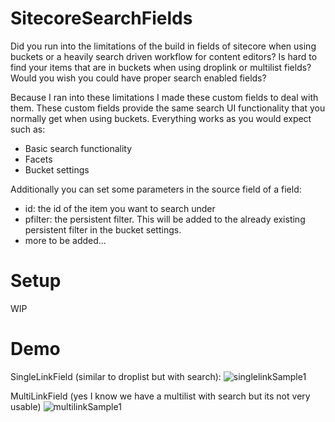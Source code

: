 # SitecoreSearchFields

Did you run into the limitations of the build in fields of sitecore when using buckets or a heavily search driven workflow for content editors? Is hard to find your items that are in buckets when using droplink or multilist fields? Would you wish you could have proper search enabled fields? 

Because I ran into these limitations I made these custom fields to deal with them. These custom fields provide the same search UI functionality that you normally get when using buckets. Everything works as you would expect such as:
- Basic search functionality
- Facets
- Bucket settings

Additionally you can set some parameters in the source field of a field:
- id: the id of the item you want to search under
- pfilter: the persistent filter. This will be added to the already existing persistent filter in the bucket settings.
- more to be added...

# Setup
 
WIP

# Demo

SingleLinkField (similar to droplist but with search):
![singlelinkSample1](https://user-images.githubusercontent.com/19387223/66863388-30d4e380-ef93-11e9-9594-3fe0396e3017.gif)

MultiLinkField (yes I know we have a multilist with search but its not very usable)
![multilinkSample1](https://user-images.githubusercontent.com/19387223/66863390-329ea700-ef93-11e9-89ad-081105331e3b.gif)
